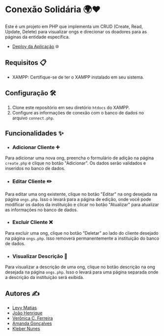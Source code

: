 # Conexão Solidária 🌍❤️

Este é um projeto em PHP que implementa um CRUD (Create, Read, Update, Delete) para visualizar  ongs e direcionar os doadores para as páginas da entidade específica.

- <a href="https://conexao-solidaria.infinityfreeapp.com/index.php" target="_blank">Deploy da Aplicação</a> 🌐

## Requisitos 📋

- XAMPP: Certifique-se de ter o XAMPP instalado em seu sistema.

## Configuração 🛠️

1. Clone este repositório em seu diretório `htdocs` do XAMPP.
3. Configure as informações de conexão com o banco de dados no arquivo `connect.php`.

## Funcionalidades ✨

- ### Adicionar Cliente ➕

Para adicionar uma nova ong, preencha o formulário de adição na página `create.php` e clique no botão "Adicionar". Os dados serão validados e inseridos no banco de dados.

- ### Editar Cliente ✏️

Para editar uma ong existente, clique no botão "Editar" na ong desejada na página `ongs.php`. Isso o levará para a página de edição, onde você pode modificar os dados da instituição e clicar no botão "Atualizar" para atualizar as informações no banco de dados.

- ### Excluir Cliente ❌

Para excluir uma ong, clique no botão "Deletar" ao lado do cliente desejado na página `ongs.php`. Isso removerá permanentemente a instituição do banco de dados.

- ### Visualizar Descrição 📄

Para visualizar a descrição de uma ong, clique no botão descrição na ong desejada na página `ongs.php`. Isso o levará para uma página separada onde a descrição da instituição será exibida.

## Autores ✍️

- [Levy Matias](https://github.com/LevyMatias/)
- [João Henrique](https://github.com/Jhenrique867)
- [Verônica C. Ferreira](https://github.com/veronicacferreira)
- [Amanda Gonçalves](https://github.com/Mandy310798)
- [Kleber Nunes](https://github.com/KleberNunes007)
